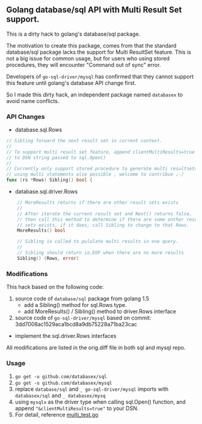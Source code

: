 ## Golang database/sql API with Multi Result Set support.

This is a dirty hack to golang's database/sql package.

The motivation to create this package, comes from that the standard database/sql package lacks the support for Multi ResultSet feature. This is not a big issue for common usage, but for users who using stored procedures, they will encounter "Command out of sync" error. 

Developers of `go-sql-driver/mysql` has confirmed that they cannot support this feature until golang's database API change first.

So I made this dirty hack, an independent package named `databasex` to avoid name conflicts.

### API Changes
- database.sql.Rows

```go
// Sibling forward the next result set in current context.
//
// To support multi result set feature, append clientMultiResults=true
// to DSN string passed to sql.Open()
//
// Currently only support stored procedure to generate multi resultsets,
// using multi statements also possible , welcome to contribue ;-）
func (rs *Rows) Sibling() bool {
   ```
   
- database.sql.driver.Rows
```go
	// MoreResults returns if there are other result sets exists
	//
	// After iterate the current result set and Next() returns false,
	// then call this method to determine if there are some onther result
	// sets exists, if it does, call Sibling to change to that Rows.
	MoreResults() bool

	// Sibling is called to pululate multi results in one query.
	//
	// Sibling should return io.EOF when there are no more results
	Sibling() (Rows, error)
```

### Modifications
This hack based on the following code:

1. source code of `database/sql` package from golang 1.5
   - add a Sibling() method for sql.Rows type.
   - add MoreResults() / Sibling() method to driver.Rows interface
2. source code of `go-sql-driver/mysql` based on commit: 3dd7008ac1529aca1bcd8a9db75228a71ba23cac
  - implement the sql.driver.Rows interfaces

All modifications are listed in the orig.diff file in both sql and mysql repo.

### Usage 

1. `go get -u github.com/databasex/sql`
2. `go get -u github.com/databasex/mysql`
3. replace `database/sql` and `_ go-sql-driver/mysql` imports with `databasex/sql` and `_ databasex/mysq`
4. using `mysqlx` as the driver type when calling sql.Open() function, and append `"&clientMultiResults=true"` to your DSN.
5. For detail, reference [multi_test.go](http://github.com/databasex/mysql/blob/master/multi_test.go)
